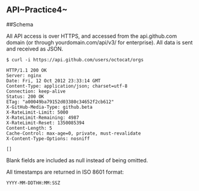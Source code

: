 API~Practice4~
-------------------
##Schema

All API access is over HTTPS, and accessed from the api.github.com domain (or through yourdomain.com/api/v3/ for enterprise). All data is sent and received as JSON.

```
$ curl -i https://api.github.com/users/octocat/orgs

HTTP/1.1 200 OK
Server: nginx
Date: Fri, 12 Oct 2012 23:33:14 GMT
Content-Type: application/json; charset=utf-8
Connection: keep-alive
Status: 200 OK
ETag: "a00049ba79152d03380c34652f2cb612"
X-GitHub-Media-Type: github.beta
X-RateLimit-Limit: 5000
X-RateLimit-Remaining: 4987
X-RateLimit-Reset: 1350085394
Content-Length: 5
Cache-Control: max-age=0, private, must-revalidate
X-Content-Type-Options: nosniff

[]
```
Blank fields are included as null instead of being omitted.

All timestamps are returned in ISO 8601 format:

```
YYYY-MM-DDTHH:MM:SSZ
```
